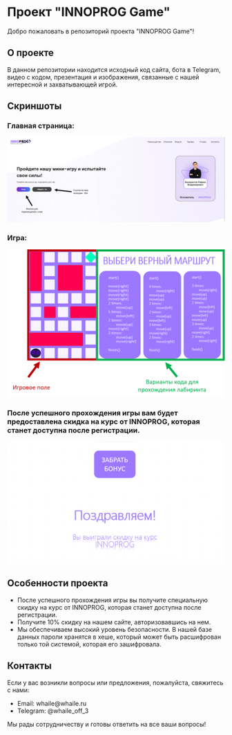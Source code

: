<h1>Проект "INNOPROG Game"</h1>
<p>Добро пожаловать в репозиторий проекта "INNOPROG Game"!</p>

<h2>О проекте</h2>
<p>В данном репозитории находится исходный код сайта, бота в Telegram, видео с кодом, презентация и изображения, связанные с нашей интересной и захватывающей игрой.</p>

<h2>Скриншоты</h2>
<h3>Главная страница:</h3>
<img src="git-img/1.png" alt="Главная страница">

<h3>Игра:</h3>
<img src="git-img/2.png" alt="Игра">

<h3>После успешного прохождения игры вам будет предоставлена скидка на курс от INNOPROG, которая станет доступна после регистрации.</h3>
<img src="git-img/4.png" alt="Скидка на курс INNOPROG">

<h2>Особенности проекта</h2>
<ul>
  <li>После успешного прохождения игры вы получите специальную скидку на курс от INNOPROG, которая станет доступна после регистрации.</li>
  <li>Получите 10% скидку на нашем сайте, авторизовавшись на нем.</li>
  <li>Мы обеспечиваем высокий уровень безопасности. В нашей базе данных пароли хранятся в хеше, который может быть расшифрован только той системой, которая его зашифровала.</li>
</ul>

<h2>Контакты</h2>
<p>Если у вас возникли вопросы или предложения, пожалуйста, свяжитесь с нами:</p>
<ul>
  <li>Email: whaile@whaile.ru</li>
  <li>Telegram: @whaile_off_3</li>
</ul>
<p>Мы рады сотрудничеству и готовы ответить на все ваши вопросы!</p>

